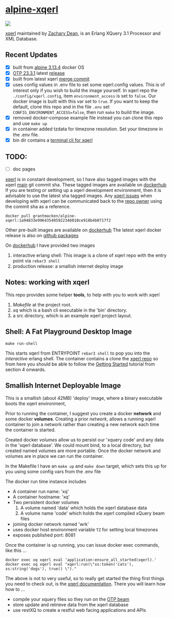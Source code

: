 # [alpine-xqerl](https://github.com/grantmacken/alpine-xqerl)

[![](https://github.com/grantmacken/alpine-xqerl/workflows/CI/badge.svg)](https://github.com/grantmacken/alpine-xqerl/actions)

 [xqerl](https://zadean.github.io/xqerl)
 maintained by 
 [Zachary Dean](https://github.com/zadean),
 is an Erlang XQuery 3.1 Processor and XML Database.

## Recent Updates
 - [x] built from [alpine 3.13.4](https://hub.docker.com/_/alpine) docker OS
 - [x] [OTP 23.3.1](https://hub.docker.com/_/erlang) latest [release](https://github.com/erlang/otp/releases)
 - [x] built from latest xqerl 
 [merge commit](https://api.github.com/repos/zadean/xqerl/git/commits/1a94833e996435495922346010ce918b4b0717f2)
 - [x] uses config values in .env file to set some xqerl.config values. This is of interest only if you wish to build the image
   yourself. In xqerl repo the  `./config/xqerl.config`, item `environment_access` is set to `false`. Our docker image
   is built with this var set to `true`. If you want to keep the default, clone this repo and in the file `.env` set `CONFIG_ENVIRONMENT_ACCESS=false`, then run `make` to build the image.
  - [x] removed docker-compose example file instead you can clone this repo and use `make up`
  - [x] in container added tzdata for timezone resolution. Set your timezone in the .env file. 
  - [x] bin dir contains a [terminal cli for xqerl](./docs/images/rec-xq-db.svg)

## TODO:  
 - [ ] doc pages


[xqerl](https://zadean.github.io/xqerl) is in constant development, 
so I have also tagged images with the xqerl [main](https://github.com/zadean/xqerl) git commit sha.  These tagged images are available on [dockerhub](https://hub.docker.com/r/grantmacken/alpine-xqerl/tags)
If you are testing or setting up a xqerl development environment, then it is advisable to use the latest sha tagged images.
Any [xqerl issues](https://zadean.github.io/xqerl/issues) when developing with xqerl can be communicated back to the [repo owner](https://github.com/zadean) using the commit sha as a reference.

```
docker pull grantmacken/alpine-xqerl:1a94833e996435495922346010ce918b4b0717f2
```

Other pre-built images are available on [dockerhub](https://hub.docker.com/r/grantmacken/alpine-xqerl)
The latest xqerl docker release is also on [github packages](https://github.com/grantmacken/alpine-xqerl/packages)

On [dockerhub](https://hub.docker.com/r/grantmacken/alpine-xqerl) I have provided two images
 
1. interactive erlang shell: This image is a clone of xqerl repo with the entry point via `rebar3 shell` 
2. production release: a smallish internet deploy image

## Notes: working with xqerl

This repo provides some helper **tools**, 
to help with you to work with xqerl

1. *Makefile* at the project root.
2. *xq* which is a bash cli executable in the 'bin' directory. 
3. a src directory, which is an example xqerl project layout.

## Shell: A Fat Playground Desktop Image

```
make run-shell
```

This starts xqerl from ENTRYPOINT `rebar3 shell` to pop you into
the *interactive* erlang shell. 
The container contains a clone the  [xqerl repo](https://zadean.github.io/xqerl) so from here you should be able to follow the 
[Getting Started](https://github.com/zadean/xqerl/blob/master/docs/src/GettingStarted.md)
tutorial from section 4 onwards.

## Smallish Internet Deployable Image

This is a smallish (about 42MB) 'deploy' image, where a binary executable boots the xqerl environment,

 Prior to running the container, I suggest you create a docker **network** and some docker **volumes**.
Creating a prior *network*, allows a running xqerl container to join a network rather than creating a new network each time the container is started.

Created docker *volumes* allow us to persist our 'xquery code' and any data in the 'xqerl database'. 
We could mount bind, to a local directory, but created named volumes are more portable.
Once the docker network and volumes are in place we can run the container.

In the Makefile I have an `make up` and `make down` target,
which sets this up for you using some config vars from the .env file

The docker run time instance includes 
* A container run name: 'xq'
* A container hostname: 'xq'
* Two persistent docker volumes 
    1. A volume named 'data' which holds the xqerl database data
    2. A volume name 'code' which holds the xqerl compiled xQuery  beam files 
* joining docker network named 'wrk'
* uses docker host environment variable `TZ` for setting local timezones
* exposes published port: 8081

Once the container is up running, you can issue 
docker exec commands, like this ...

```
docker exec xq xqerl eval 'application:ensure_all_started(xqerl).'
docker exec xq xqerl eval "xqerl:run(\"xs:token('cats'), xs:string('dogs'), true() \")."
```

The above is not to very useful, so to really get started the thing first things you need to check out, 
is the [xqerl documentation](https://zadean.github.io/xqerl/).
There you will learn how how to ...
- compile your xquery files so they run on the [OTP beam](https://en.wikipedia.org/wiki/BEAM_(Erlang_virtual_machine))
- store update and retrieve data from the xqerl database
- use restXQ to create a restful web facing applications and APIs













 


